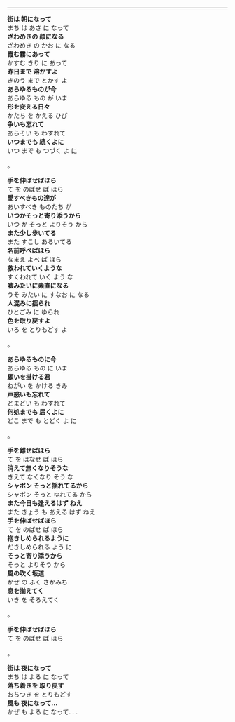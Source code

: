 
---

**街は 朝になって**\
まち は あさ に なって\
**ざわめきの 顔になる**\
ざわめき の かお に なる\
**霞む霧にあって**\
かすむ きり に あって\
**昨日まで 溶かすよ**\
きのう まで とかす よ\
**あらゆるものが今**\
あらゆる もの が いま\
**形を変える日々**\
かたち を かえる ひび\
**争いも忘れて**\
あらそい も わすれて\
**いつまでも 続くよに**\
いつ まで も つづく よ に

。

**手を伸ばせばほら**\
て を のばせ ば ほら\
**愛すべきもの達が**\
あいすべき ものたち が\
**いつかそっと寄り添うから**\
いつ か そっと よりそう から\
**また少し歩いてる**\
また すこし あるいてる\
**名前呼べばほら**\
なまえ よべ ば ほら\
**救われていくような**\
すくわれて いく よう な\
**嘘みたいに素直になる**\
うそ みたい に すなお に なる\
**人混みに揺られ**\
ひとごみ に ゆられ\
**色を取り戻すよ**\
いろ を とりもどす よ

。

**あらゆるものに今**\
あらゆる もの に いま\
**願いを掛ける君**\
ねがい を かける きみ\
**戸惑いも忘れて**\
とまどい も わすれて\
**何処までも 届くよに**\
どこ まで も とどく よ に

。

**手を離せばほら**\
て を はなせ ば ほら\
**消えて無くなりそうな**\
きえて なくなり そう な\
**シャボン そっと揺れてるから**\
シャボン そっと ゆれてる から\
**また今日も逢えるはず ねえ**\
また きょう も あえる はず ねえ\
**手を伸ばせばほら**\
て を のばせ ば ほら\
**抱きしめられるように**\
だきしめられる よう に\
**そっと寄り添うから**\
そっと よりそう から\
**風の吹く坂道**\
かぜ の ふく さかみち\
**息を揃えてく**\
いき を そろえてく

。

**手を伸ばせばほら**\
て を のばせ ば ほら

。

**街は 夜になって**\
まち は よる に なって\
**落ち着きを 取り戻す**\
おちつき を とりもどす\
**風も 夜になって...**\
かぜ も よる に なって. . .